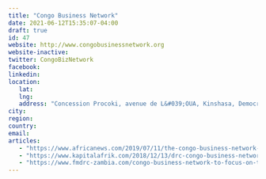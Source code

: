 ```yaml
---
title: "Congo Business Network"
date: 2021-06-12T15:35:07-04:00
draft: true
id: 47
website: http://www.congobusinessnetwork.org
website-inactive: 
twitter: CongoBizNetwork
facebook: 
linkedin: 
location: 
   lat: 
   lng: 
   address: "Concession Procoki, avenue de L&#039;OUA, Kinshasa, Democratic Republic of the Congo"
city: 
region: 
country: 
email: 
articles:
   - "https://www.africanews.com/2019/07/11/the-congo-business-network-for-economic-development-the-morning-call//"
   - "https://www.kapitalafrik.com/2018/12/13/drc-congo-business-network-plans-an-online-event-on-business-registration-in-congo/"
   - "https://www.fmdrc-zambia.com/congo-business-network-to-focus-on-the-digital-ecosystem/"
---
```


